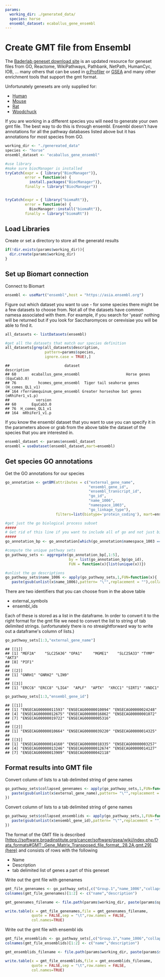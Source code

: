 ```yaml
---
params:
  working_dir: ./generated_data/
  species: horse
  ensembl_dataset: ecaballus_gene_ensembl
---
```


# Create GMT file from Ensembl

The [Baderlab geneset download site](https://download.baderlab.org/EM_Genesets/) is an updated resource for geneset files from GO, Reactome, WikiPathways, Pathbank, NetPath, HumanCyc, IOB, ... many others that can be used in [g:Profiler](https://biit.cs.ut.ee/gprofiler/gost) or [GSEA](https://www.gsea-msigdb.org/gsea/index.jsp) and many other enrichment tools that support the gmt format.  

Unfortunately genesets are only supplied for:

  * [Human](https://download.baderlab.org/EM_Genesets/current_release/Human/)
  * [Mouse](https://download.baderlab.org/EM_Genesets/current_release/Mouse/)
  * [Rat](https://download.baderlab.org/EM_Genesets/current_release/Rat/) 
  * [Woodchuck](https://download.baderlab.org/EM_Genesets/current_release/Woodchuck/)

If you are working in a different species you will need to generate your own gmt file. The best way to do this is through ensembl.  Ensembl doesn't have annotations for all the pathway databases listed above but it has annotations for most species from GO.


```r
working_dir <- "./genereated_data"
species <- "horse"
ensembl_dataset <- "ecaballus_gene_ensembl"
```



```r
#use library
#make sure biocManager is installed
tryCatch(expr = { library("BiocManager")}, 
         error = function(e) { 
           install.packages("BiocManager")}, 
         finally = library("BiocManager"))


tryCatch(expr = { library("biomaRt")}, 
         error = function(e) { 
           BiocManager::install("biomaRt")}, 
         finally = library("biomaRt"))
```
## Load Libraries

Create or set a directory to store all the generatd results

```r
if(!dir.exists(params$working_dir)){
  dir.create(params$working_dir)
}
```

## Set up Biomart connection

Connect to Biomart

```r
ensembl <- useMart("ensembl",host = "https://asia.ensembl.org")
```


Figure out which dataset you want to use - for some species there might be a few datasets to choose from.  Not all of the datasets have common namesa associated with them.  For example, if you search for 'yeast' nothing will be returned but if you look for Saccharomyces or cerevisiae  you will be able to find it.


```r
all_datasets <- listDatasets(ensembl)

#get all the datasets that match our species definition
all_datasets[grep(all_datasets$description,
                  pattern=params$species,
                  ignore.case = TRUE),]
```

```
##                         dataset                                 description
## 60       ecaballus_gene_ensembl                     Horse genes (EquCab3.0)
## 76          hcomes_gene_ensembl  Tiger tail seahorse genes (H_comes_QL1_v1)
## 164 rferrumequinum_gene_ensembl Greater horseshoe bat genes (mRhiFer1_v1.p)
##            version
## 60       EquCab3.0
## 76  H_comes_QL1_v1
## 164  mRhiFer1_v1.p
```

If you know the ensembl dataset that you want to use you can specify it in the parameters above or grab from the above table the dataset of the species that you are interested in. 


```r
ensembl_dataset <- params$ensembl_dataset
ensembl = useDataset(ensembl_dataset,mart=ensembl)
```

## Get species GO annotations

Get the GO annotations for our species

```r
go_annotation <- getBM(attributes = c("external_gene_name",
                                      "ensembl_gene_id",
                                      "ensembl_transcript_id",
                                      "go_id", 
                                      "name_1006", 
                                      "namespace_1003",
                                      "go_linkage_type"), 
                       filters=list(biotype='protein_coding'), mart=ensembl);

#get just the go biological process subset
#####
# Get rid of this line if you want to include all of go and not just biological process
#####
go_annotation_bp <- go_annotation[which(go_annotation$namespace_1003 == "biological_process"),]

#compute the unique pathway sets
go_pathway_sets <- aggregate(go_annotation_bp[,1:5],
                             by = list(go_annotation_bp$go_id),
                             FUN = function(x){list(unique(x))})

#unlist the go descriptions
go_pathway_sets$name_1006 <- apply(go_pathway_sets,1,FUN=function(x){
   paste(gsub(unlist(x$name_1006),pattern= "\"",replacement = ""),collapse = "")})
```

There are two identifiers that you can choose from in the above table
 * external_symbols
 * ensembl_ids
 
 Each of these is stored as a list in the dataframe.  In order to convert it to the right format for the gmt file we need to convert the list to string of tab delimited strings.  (unfortunately there is no streaightforward way to write out a dataframe's column of lists.)

```r
go_pathway_sets[1:3,"external_gene_name"]
```

```
## [[1]]
## [1] "MEF2A"    "SLC25A36" "OPA1"     "MGME1"    "SLC25A33" "TYMP"     "AKT3"    
## [8] "PIF1"    
## 
## [[2]]
## [1] "GNRH1" "GNRH2" "LIN9" 
## 
## [[3]]
## [1] "ERCC6" "ERCC8" "LIG4"  "APLF"  "APTX"  "XRCC1" "SIRT1" "XNDC1"
```

```r
go_pathway_sets[1:3,"ensembl_gene_id"]
```

```
## [[1]]
## [1] "ENSECAG00000011593" "ENSECAG00000010094" "ENSECAG00000024248"
## [4] "ENSECAG00000012675" "ENSECAG00000016862" "ENSECAG00000001072"
## [7] "ENSECAG00000019722" "ENSECAG00000005316"
## 
## [[2]]
## [1] "ENSECAG00000010664" "ENSECAG00000039220" "ENSECAG00000014325"
## 
## [[3]]
## [1] "ENSECAG00000014160" "ENSECAG00000018335" "ENSECAG00000003257"
## [4] "ENSECAG00000013246" "ENSECAG00000012674" "ENSECAG00000014127"
## [7] "ENSECAG00000013909" "ENSECAG00000042118"
```

## Format results into GMT file

Convert column of lists to a tab delimited string of gene names

```r
go_pathway_sets$collapsed_genenames <- apply(go_pathway_sets,1,FUN=function(x){
   paste(gsub(unlist(x$external_gene_name),pattern= "\"",replacement = ""),collapse = "\t")
})
```


Convert column of lists to a tab delimited string of gene names

```r
go_pathway_sets$collapsed_ensemblids <- apply(go_pathway_sets,1,FUN=function(x){
   paste(gsub(unlist(x$ensembl_gene_id),pattern= "\"",replacement = ""),collapse = "\t")
})
```

The format of the GMT file is described [https://software.broadinstitute.org/cancer/software/gsea/wiki/index.php/Data_formats#GMT:_Gene_Matrix_Transposed_file_format_.28.2A.gmt.29](here) and consists of rows with the following

  * Name
  * Description
  * tab delimited list of genes a part of this geneset
  
Write out the gmt file with genenames


```r
gmt_file_genenames <- go_pathway_sets[,c("Group.1","name_1006","collapsed_genenames")]
colnames(gmt_file_genenames)[1:2] <- c("name","description") 

gmt_genenames_filename <- file.path(params$working_dir, paste(params$species,ensembl_dataset,"GO_genesets_GN.gmt",sep = "_"))

write.table(x = gmt_file_genenames,file = gmt_genenames_filename,
            quote = FALSE,sep = "\t",row.names = FALSE,
            col.names=TRUE)
```

Write out the gmt file with ensembl ids

```r
gmt_file_ensemblids <- go_pathway_sets[,c("Group.1","name_1006","collapsed_ensemblids")]
colnames(gmt_file_ensemblids)[1:2] <- c("name","description") 

gmt_ensemblids_filename <- file.path(params$working_dir, paste(params$species,ensembl_dataset,"GO_genesets_esemblids.gmt",sep = "_"))

write.table(x = gmt_file_ensemblids,file = gmt_ensemblids_filename,
            quote = FALSE,sep = "\t",row.names = FALSE,
            col.names=TRUE)
```
